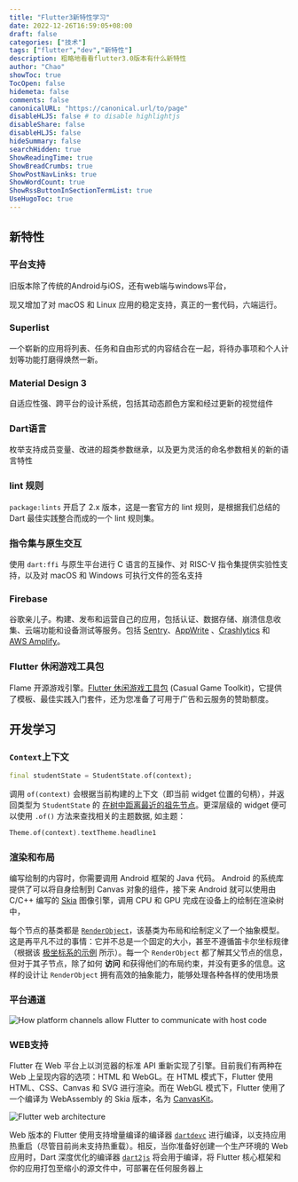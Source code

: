 ```yaml
---
title: "Flutter3新特性学习"
date: 2022-12-26T16:59:05+08:00
draft: false
categories: ["技术"]
tags: ["flutter","dev","新特性"]
description: 粗略地看看flutter3.0版本有什么新特性
author: "Chao"
showToc: true
TocOpen: false
hidemeta: false
comments: false
canonicalURL: "https://canonical.url/to/page"
disableHLJS: false # to disable highlightjs
disableShare: false
disableHLJS: false
hideSummary: false
searchHidden: true
ShowReadingTime: true
ShowBreadCrumbs: true
ShowPostNavLinks: true
ShowWordCount: true
ShowRssButtonInSectionTermList: true
UseHugoToc: true
---
```

## 新特性

### 平台支持

旧版本除了传统的Android与iOS，还有web端与windows平台，

现又增加了对 macOS 和 Linux 应用的稳定支持，真正的一套代码，六端运行。

### Superlist

一个崭新的应用将列表、任务和自由形式的内容结合在一起，将待办事项和个人计划等功能打磨得焕然一新。

### Material Design 3

自适应性强、跨平台的设计系统，包括其动态颜色方案和经过更新的视觉组件

### Dart语言

枚举支持成员变量、改进的超类参数继承，以及更为灵活的命名参数相关的新的语言特性

### lint 规则

`package:lints` 开启了 2.x 版本，这是一套官方的 lint 规则，是根据我们总结的 Dart 最佳实践整合而成的一个 lint 规则集。

### 指令集与原生交互

使用 `dart:ffi` 与原生平台进行 C 语言的互操作、对 RISC-V 指令集提供实验性支持，以及对 macOS 和 Windows 可执行文件的签名支持

### Firebase

谷歌亲儿子。构建、发布和运营自己的应用，包括认证、数据存储、崩溃信息收集、云端功能和设备测试等服务。包括 [Sentry](https://docs.sentry.io/platforms/flutter/ "Sentry 文档: Flutter 平台集成")、[AppWrite](https://appwrite.io/docs/getting-started-for-flutter "AppWrite 文档: 在 Appwrite 平台中使用 Flutter") 、[Crashlytics](https://firebase.google.cn/docs/crashlytics "Firebase Crashlytics 产品主页") 和 [AWS Amplify](https://docs.amplify.aws/start/q/integration/flutter/ "AWS Amplify 文档: Flutter 集成")。

### Flutter 休闲游戏工具包

Flame 开源游戏引擎。[Flutter 休闲游戏工具包](https://flutter.dev/games "Flutter 休闲游戏工具包") (Casual Game Toolkit)，它提供了模板、最佳实践入门套件，还为您准备了可用于广告和云服务的赞助额度。

## 开发学习

### `Context`上下文

```dart
final studentState = StudentState.of(context);
```

调用 `of(context)` 会根据当前构建的上下文（即当前 widget 位置的句柄），并返回类型为 `StudentState` 的 [在树中距离最近的祖先节点](https://api.flutter-io.cn/flutter/flutter/widgets/BuildContext/dependOnInheritedWidgetOfExactType.html)。更深层级的 widget 便可以使用 `.of()` 方法来查找相关的主题数据, 如主题：

```dart
Theme.of(context).textTheme.headline1
```

### 渲染和布局

编写绘制的内容时，你需要调用 Android 框架的 Java 代码。 Android 的系统库提供了可以将自身绘制到 Canvas 对象的组件，接下来 Android 就可以使用由 C/C++ 编写的 [Skia](https://skia.org/) 图像引擎，调用 CPU 和 GPU 完成在设备上的绘制在渲染树中，

每个节点的基类都是 [`RenderObject`](https://api.flutter-io.cn/flutter/rendering/RenderObject-class.html)，该基类为布局和绘制定义了一个抽象模型。这是再平凡不过的事情：它并不总是一个固定的大小，甚至不遵循笛卡尔坐标规律（根据该 [极坐标系的示例](https://dartpad.cn/?id=0f020197a5d4c980342d5c7d9e935cee&null_safety=true) 所示）。每一个 `RenderObject` 都了解其父节点的信息，但对于其子节点，除了如何 **访问** 和获得他们的布局约束，并没有更多的信息。这样的设计让 `RenderObject` 拥有高效的抽象能力，能够处理各种各样的使用场景

### 平台通道

![How platform channels allow Flutter to communicate with host
code](https://flutter.cn/docs/assets/images/docs/arch-overview/platform-channels.png)

### WEB支持

Flutter 在 Web 平台上以浏览器的标准 API 重新实现了引擎。目前我们有两种在 Web 上呈现内容的选项：HTML 和 WebGL。在 HTML 模式下，Flutter 使用 HTML、CSS、Canvas 和 SVG 进行渲染。而在 WebGL 模式下，Flutter 使用了一个编译为 WebAssembly 的 Skia 版本，名为 [CanvasKit](https://skia.org/user/modules/canvaskit)。

![Flutter web
architecture](https://flutter.cn/docs/assets/images/docs/arch-overview/web-arch.png)

Web 版本的 Flutter 使用支持增量编译的编译器 [`dartdevc`](https://dart.cn/tools/dartdevc) 进行编译，以支持应用热重启（尽管目前尚未支持热重载）。相反，当你准备好创建一个生产环境的 Web 应用时，Dart 深度优化的编译器 [`dart2js`](https://dart.cn/tools/dart2js) 将会用于编译，将 Flutter 核心框架和你的应用打包至缩小的源文件中，可部署在任何服务器上
